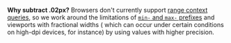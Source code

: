 **Why subtract .02px?** Browsers don't currently
support [range context queries](https://www.w3.org/TR/mediaqueries-4/#range-context), so we work around the limitations
of [`min-` and `max-` prefixes](https://www.w3.org/TR/mediaqueries-4/#mq-min-max) and viewports with fractional widths (
which can occur under certain conditions on high-dpi devices, for instance) by using values with higher precision.
